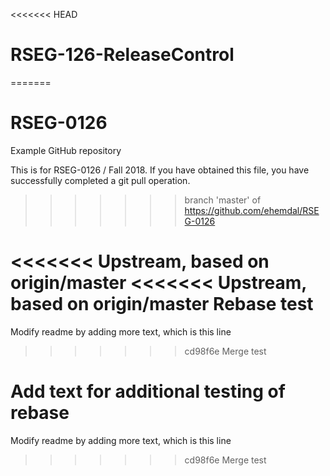 <<<<<<< HEAD
# RSEG-126-ReleaseControl
=======
# RSEG-0126
Example GitHub repository

This is for RSEG-0126 / Fall 2018. If you have obtained
this file, you have successfully completed a git pull
operation.

>>>>>>> branch 'master' of https://github.com/ehemdal/RSEG-0126

<<<<<<< Upstream, based on origin/master
<<<<<<< Upstream, based on origin/master
Rebase test
=======
Modify readme by adding more text, which is this line
>>>>>>> cd98f6e Merge test

Add text for additional testing of rebase
=======
Modify readme by adding more text, which is this line
>>>>>>> cd98f6e Merge test
